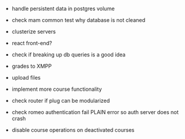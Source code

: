 
- handle persistent data in postgres volume
- check mam common test why database is not cleaned
- clusterize servers
- react front-end?

- check if breaking up db queries is a good idea
- grades to XMPP
- upload files
- implement more course functionality
- check router if plug can be modularized
- check romeo authentication fail PLAIN error so auth server does not crash

- disable course operations on deactivated courses
